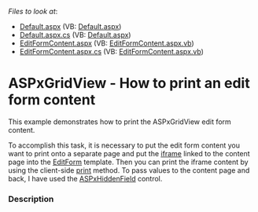 <!-- default file list -->
*Files to look at*:

* [Default.aspx](./CS/WebSite/Default.aspx) (VB: [Default.aspx](./VB/WebSite/Default.aspx))
* [Default.aspx.cs](./CS/WebSite/Default.aspx.cs) (VB: [Default.aspx](./VB/WebSite/Default.aspx))
* [EditFormContent.aspx](./CS/WebSite/EditFormContent.aspx) (VB: [EditFormContent.aspx.vb](./VB/WebSite/EditFormContent.aspx.vb))
* [EditFormContent.aspx.cs](./CS/WebSite/EditFormContent.aspx.cs) (VB: [EditFormContent.aspx.vb](./VB/WebSite/EditFormContent.aspx.vb))
<!-- default file list end -->
# ASPxGridView - How to print an edit form content


<p>This example demonstrates how to print the ASPxGridView edit form content.</p><p>To accomplish this task, it is necessary to put the edit form content you want to print onto a separate page and put the <a href="http://www.w3schools.com/tags/tag_iframe.asp"><u>iframe</u></a> linked to the content page into the <a href="http://documentation.devexpress.com/#AspNet/DevExpressWebASPxGridViewGridViewTemplates_EditFormtopic"><u>EditForm</u></a> template. Then you can print the iframe content by using the client-side <a href="http://www.w3schools.com/jsref/met_win_print.asp"><u>print</u></a> method. To pass values to the content page and back, I have used the <a href="http://documentation.devexpress.com/#AspNet/CustomDocument8282"><u>ASPxHiddenField</u></a> control.</p>


<h3>Description</h3>

<p><br />
</p>

<br/>


